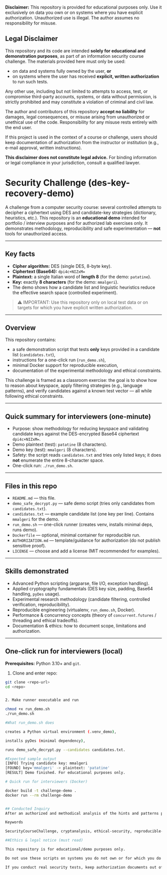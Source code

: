
**Disclaimer:** This repository is provided for educational purposes only. Use it exclusively on data you own or on systems where you have explicit authorization. Unauthorized use is illegal. The author assumes no responsibility for misuse.

## Legal Disclaimer

This repository and its code are intended **solely for educational and demonstration purposes**, as part of an information security course challenge. The materials provided here must only be used:

- on data and systems fully owned by the user, **or**
- on systems where the user has received **explicit, written authorization** to run such tests.

Any other use, including but not limited to attempts to access, test, or compromise third-party accounts, systems, or data without permission, is strictly prohibited and may constitute a violation of criminal and civil law.

The author and contributors of this repository **accept no liability** for damages, legal consequences, or misuse arising from unauthorized or unethical use of the code. Responsibility for any misuse rests entirely with the end user.

If this project is used in the context of a course or challenge, users should keep documentation of authorization from the instructor or institution (e.g., e-mail approval, written instructions).

**This disclaimer does not constitute legal advice.** For binding information or legal compliance in your jurisdiction, consult a qualified lawyer.



# Security Challenge (des-key-recovery-demo)

A challenge from a computer security course: several controlled attempts to decipher a ciphertext using DES and candidate-key strategies (dictionary, heuristics, etc.). This repository is an **educational demo** intended for portfolio / interview purposes and for authorized lab exercises only. It demonstrates methodology, reproducibility and safe experimentation — **not** tools for unauthorized access.

---

## Key facts 
- **Cipher algorithm:** DES (single DES, 8-byte key).  
- **Ciphertext (Base64):** `dpi4c+NIZxM=`  
- **Plaintext:** a single Italian word of **length 8** (for the demo: `patatine`).  
- **Key:** exactly **8 characters** (for the demo: `mmalgeri`).  
- The demo shows how a candidate list and linguistic heuristics reduce the effective search space (controlled experiment).

> ⚠️ IMPORTANT: Use this repository only on local test data or on targets for which you have explicit written authorization.

---

## Overview
This repository contains:
- a safe demonstration script that tests **only** keys provided in a candidate list (`candidates.txt`),
- instructions for a one-click run (`run_demo.sh`),
- minimal Docker support for reproducible execution,
- documentation of the experimental methodology and ethical constraints.

This challenge is framed as a classroom exercise: the goal is to show how to reason about keyspace, apply filtering strategies (e.g., language patterns), and verify candidates against a known test vector — all while following ethical constraints.

---

## Quick summary for interviewers (one-minute)
- Purpose: show methodology for reducing keyspace and validating candidate keys against the DES-encrypted Base64 ciphertext `dpi4c+NIZxM=`.
- Demo plaintext (test): `patatine` (8 characters).
- Demo key (test): `mmalgeri` (8 characters).
- Safety: the script reads `candidates.txt` and tries only listed keys; it does **not** enumerate the entire 8-character space.
- One-click run: `./run_demo.sh`.

---

## Files in this repo
- `README.md` — this file.
- `demo_safe_decrypt.py` — safe demo script (tries only candidates from `candidates.txt`).
- `candidates.txt` — example candidate list (one key per line). Contains `mmalgeri` for the demo.
- `run_demo.sh` — one-click runner (creates venv, installs minimal deps, runs demo).
- `Dockerfile` — optional, minimal container for reproducible run.
- `AUTHORIZATION.md` — template/guidance for authorization (do not publish sensitive proof).
- `LICENSE` — choose and add a license (MIT recommended for examples).

---

## Skills demonstrated
- Advanced Python scripting (argparse, file I/O, exception handling).
- Applied cryptography fundamentals (DES key size, padding, Base64 handling, `pyDes` usage).
- Experimental research methodology (candidate filtering, controlled verification, reproducibility).
- Reproducible engineering (virtualenv, `run_demo.sh`, Docker).
- Performance & concurrency concepts (theory of `concurrent.futures` / threading and ethical tradeoffs).
- Documentation & ethics: how to document scope, limitations and authorization.

---

## One-click run for interviewers (local)
**Prerequisites:** Python 3.10+ and `git`.

1. Clone and enter repo:
```bash
git clone <repo-url>
cd <repo>


2. Make runner executable and run

chmod +x run_demo.sh
./run_demo.sh

#What run_demo.sh does

creates a Python virtual environment (.venv_demo),

installs pyDes (minimal dependency),

runs demo_safe_decrypt.py --candidates candidates.txt.

#Expected sample output
[INFO] Trying candidate key: mmalgeri
[FOUND] key='mmalgeri' -> plaintext: 'patatine'
[RESULT] Demo finished. For educational purposes only.

# Quick run for interviewers (Docker)

docker build -t challenge-demo .
docker run --rm challenge-demo


## Conducted Inquiry
After an authorized and methodical analysis of the hints and patterns provided with the course challenge, I reduced the unconstrained 8-character search space to a small, meaningful candidate set by applying linguistic heuristics and iterative pruning. In this controlled demo the test plaintext patatine (8 characters) was recovered using the candidate key mmalgeri (8 characters). This result is included solely for reproducibility and educational purposes.

Keywords

SecurityCourseChallenge, cryptanalysis, ethical-security, reproducible-research, DES, pyDes, base64, python, virtualenv, docker, candidate-filtering, italian-words

##Ethics & legal notice (must read)

This repository is for educational/demo purposes only.

Do not use these scripts on systems you do not own or for which you do not have explicit, written authorization.

If you conduct real security tests, keep authorization documents out of public repos; include only a short summary in AUTHORIZATION.md.




